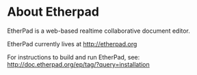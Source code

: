 # About Etherpad
EtherPad is a web-based realtime collaborative document editor.

EtherPad currently lives at http://etherpad.org

For instructions to build and run EtherPad, see: http://doc.etherpad.org/ep/tag/?query=installation
